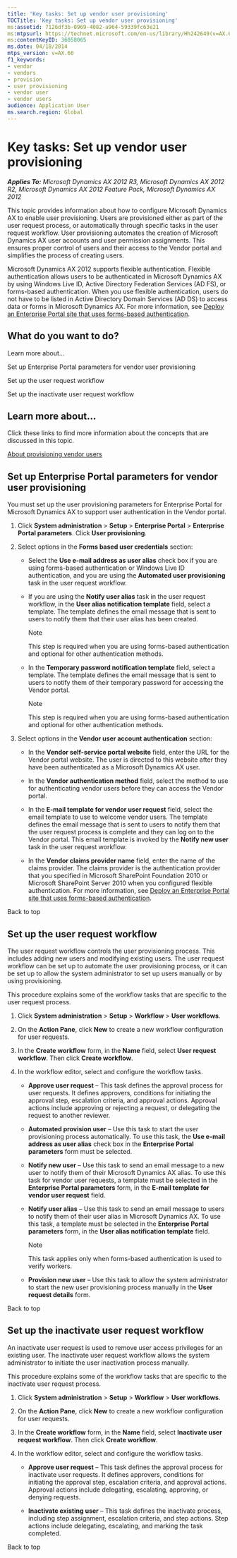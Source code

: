 ```yaml
---
title: 'Key tasks: Set up vendor user provisioning'
TOCTitle: 'Key tasks: Set up vendor user provisioning'
ms:assetid: 7126df3b-0969-4082-a964-59339fc63e21
ms:mtpsurl: https://technet.microsoft.com/en-us/library/Hh242649(v=AX.60)
ms:contentKeyID: 36058065
ms.date: 04/18/2014
mtps_version: v=AX.60
f1_keywords:
- vendor
- vendors
- provision
- user provisioning
- vendor user
- vendor users
audience: Application User
ms.search.region: Global
---
```


# Key tasks: Set up vendor user provisioning 


_**Applies To:** Microsoft Dynamics AX 2012 R3, Microsoft Dynamics AX 2012 R2, Microsoft Dynamics AX 2012 Feature Pack, Microsoft Dynamics AX 2012_

This topic provides information about how to configure Microsoft Dynamics AX to enable user provisioning. Users are provisioned either as part of the user request process, or automatically through specific tasks in the user request workflow. User provisioning automates the creation of Microsoft Dynamics AX user accounts and user permission assignments. This ensures proper control of users and their access to the Vendor portal and simplifies the process of creating users.

Microsoft Dynamics AX 2012 supports flexible authentication. Flexible authentication allows users to be authenticated in Microsoft Dynamics AX by using Windows Live ID, Active Directory Federation Services (AD FS), or forms-based authentication. When you use flexible authentication, users do not have to be listed in Active Directory Domain Services (AD DS) to access data or forms in Microsoft Dynamics AX. For more information, see [Deploy an Enterprise Portal site that uses forms-based authentication](deploy-an-enterprise-portal-site-that-uses-forms-based-authentication.md).

## What do you want to do?

Learn more about...

Set up Enterprise Portal parameters for vendor user provisioning

Set up the user request workflow

Set up the inactivate user request workflow

## Learn more about...

Click these links to find more information about the concepts that are discussed in this topic.

[About provisioning vendor users](about-provisioning-vendor-users.md)

## Set up Enterprise Portal parameters for vendor user provisioning

You must set up the user provisioning parameters for Enterprise Portal for Microsoft Dynamics AX to support user authentication in the Vendor portal.

1.  Click **System administration** \> **Setup** \> **Enterprise Portal** \> **Enterprise Portal parameters**. Click **User provisioning**.

2.  Select options in the **Forms based user credentials** section:
    
      - Select the **Use e-mail address as user alias** check box if you are using forms-based authentication or Windows Live ID authentication, and you are using the **Automated user provisioning** task in the user request workflow.
    
      - If you are using the **Notify user alias** task in the user request workflow, in the **User alias notification template** field, select a template. The template defines the email message that is sent to users to notify them that their user alias has been created.
        

        > [!NOTE]
        > <P>This step is required when you are using forms-based authentication and optional for other authentication methods.</P>

    
      - In the **Temporary password notification template** field, select a template. The template defines the email message that is sent to users to notify them of their temporary password for accessing the Vendor portal.
        

        > [!NOTE]
        > <P>This step is required when you are using forms-based authentication and optional for other authentication methods.</P>



3.  Select options in the **Vendor user account authentication** section:
    
      - In the **Vendor self-service portal website** field, enter the URL for the Vendor portal website. The user is directed to this website after they have been authenticated as a Microsoft Dynamics AX user.
    
      - In the **Vendor authentication method** field, select the method to use for authenticating vendor users before they can access the Vendor portal.
    
      - In the **E-mail template for vendor user request** field, select the email template to use to welcome vendor users. The template defines the email message that is sent to users to notify them that the user request process is complete and they can log on to the Vendor portal. This email template is invoked by the **Notify new user** task in the user request workflow.
    
      - In the **Vendor claims provider name** field, enter the name of the claims provider. The claims provider is the authentication provider that you specified in Microsoft SharePoint Foundation 2010 or Microsoft SharePoint Server 2010 when you configured flexible authentication. For more information, see [Deploy an Enterprise Portal site that uses forms-based authentication](deploy-an-enterprise-portal-site-that-uses-forms-based-authentication.md).

Back to top

## Set up the user request workflow

The user request workflow controls the user provisioning process. This includes adding new users and modifying existing users. The user request workflow can be set up to automate the user provisioning process, or it can be set up to allow the system administrator to set up users manually or by using provisioning.

This procedure explains some of the workflow tasks that are specific to the user request process.

1.  Click **System administration** \> **Setup** \> **Workflow** \> **User workflows**.

2.  On the **Action Pane**, click **New** to create a new workflow configuration for user requests.

3.  In the **Create workflow** form, in the **Name** field, select **User request workflow**. Then click **Create workflow**.

4.  In the workflow editor, select and configure the workflow tasks.
    
      - **Approve user request** – This task defines the approval process for user requests. It defines approvers, conditions for initiating the approval step, escalation criteria, and approval actions. Approval actions include approving or rejecting a request, or delegating the request to another reviewer.
    
      - **Automated provision user** – Use this task to start the user provisioning process automatically. To use this task, the **Use e-mail address as user alias** check box in the **Enterprise Portal parameters** form must be selected.
    
      - **Notify new user** – Use this task to send an email message to a new user to notify them of their Microsoft Dynamics AX alias. To use this task for vendor user requests, a template must be selected in the **Enterprise Portal parameters** form, in the **E-mail template for vendor user request** field.
    
      - **Notify user alias** – Use this task to send an email message to users to notify them of their user alias in Microsoft Dynamics AX. To use this task, a template must be selected in the **Enterprise Portal parameters** form, in the **User alias notification template** field.
        

        > [!NOTE]
        > <P>This task applies only when forms-based authentication is used to verify workers.</P>

    
      - **Provision new user** – Use this task to allow the system administrator to start the new user provisioning process manually in the **User request details** form.

Back to top

## Set up the inactivate user request workflow

An inactivate user request is used to remove user access privileges for an existing user. The inactivate user request workflow allows the system administrator to initiate the user inactivation process manually.

This procedure explains some of the workflow tasks that are specific to the inactivate user request process.

1.  Click **System administration** \> **Setup** \> **Workflow** \> **User workflows**.

2.  On the **Action Pane**, click **New** to create a new workflow configuration for user requests.

3.  In the **Create workflow** form, in the **Name** field, select **Inactivate user request workflow**. Then click **Create workflow**.

4.  In the workflow editor, select and configure the workflow tasks.
    
      - **Approve user request** – This task defines the approval process for inactivate user requests. It defines approvers, conditions for initiating the approval step, escalation criteria, and approval actions. Approval actions include delegating, escalating, approving, or denying requests.
    
      - **Inactivate existing user** – This task defines the inactivate process, including step assignment, escalation criteria, and step actions. Step actions include delegating, escalating, and marking the task completed.

Back to top

  


